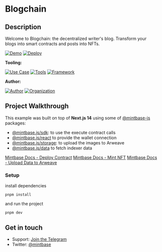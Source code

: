 # Blogchain
## Description
Welcome to Blogchain: the decentralized writer's blog. Transform your blogs into smart contracts and posts into NFTs.

[![Demo](https://img.shields.io/badge/Demo-Visit%20Demo-brightgreen)](https://blogchain.mintbase.xyz/)
[![Deploy](https://img.shields.io/badge/Deploy-on%20Vercel-blue)](https://vercel.com/new/clone?repository-url=https%3A%2F%2Fgithub.com%2FMintbase%2Ftemplates%2Ftree%2Fmain%2Fblogchain)

**Tooling:**

[![Use Case](https://img.shields.io/badge/Use%20Case-Blog-blue)](#)
[![Tools](https://img.shields.io/badge/Tools-@mintbase.js/sdk%2C%20@mintbase.js/react%2C%20@mintbase.js/data%2C%20Arweave%2C%20Mintbase%20Wallet-blue)](#)
[![Framework](https://img.shields.io/badge/Framework-Next.js%2014-blue)](#)

**Author:**

[![Author](https://img.shields.io/twitter/follow/sainthiago_?style=social&logo=twitter)](https://twitter.com/sainthiago_) [![Organization](https://img.shields.io/badge/Mintbase-blue)](https://www.mintbase.xyz)

## Project Walkthrough

This example was built on top of **Next.js 14** using some of [@mintbase-js](https://github.com/Mintbase/mintbase-js) packages:

- [@mintbase.js/sdk](https://github.com/Mintbase/mintbase-js/tree/beta/packages/sdk): to use the execute contract calls
- [@mintbase.js/react](https://github.com/Mintbase/mintbase-js/tree/beta/packages/react) to provide the wallet connection
- [@mintbase.js/storage](https://github.com/Mintbase/mintbase-js/tree/beta/packages/sdk): to upload the images to Arweave
- [@mintbase.js/data](https://github.com/Mintbase/mintbase-js/tree/beta/packages/data) to fetch indexer data

[Mintbase Docs - Deploy Contract](https://docs.mintbase.xyz/dev/mintbase-sdk-ref/sdk/deploycontract)
[Mintbase Docs - Mint NFT](https://docs.mintbase.xyz/dev/mintbase-sdk-ref/sdk/mint)
[Mintbase Docs - Upload Data to Arweave](https://docs.mintbase.xyz/dev/mintbase-sdk-ref/storage)

### Setup
install dependencies
```
pnpm install
```
and 
run the project
```
pnpm dev
```

## Get in touch

- Support: [Join the Telegram](https://tg.me/mintdev)
- Twitter: [@mintbase](https://twitter.com/mintbase)

<img src="https://i.imgur.com/1pQJhXy.jpg" alt="cover_image" width="0" />
<img src="https://i.imgur.com/B3Y4hbw.jpg" alt="detail_image" width="0" />
